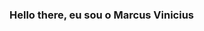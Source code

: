 ### Hello there, eu sou o Marcus Vinicius

<!--
**Markeid/Markeid** is a ✨ _special_ ✨ repository because its `README.md` (this file) appears on your GitHub profile.

- 🔭 Atualmente estou trabalhando na BlueShift Brasil, como Trainee em Engenharia de Dados;
- 🌱 Aprendendo sobre Python, Spark, Azure Dtabricks, Data Factory e Bancos de dados do Azure;
- ⚡ Grande fã de Wrestling e Sumo, gibis, filmes e séries da Marvel. Curto Dc também, mas nem tanto.
-->
